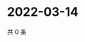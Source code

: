 # 2022-03-14

共 0 条

<!-- BEGIN WEIBO -->
<!-- 最后更新时间 Mon Mar 14 2022 22:00:50 GMT+0800 (China Standard Time) -->

<!-- END WEIBO -->
